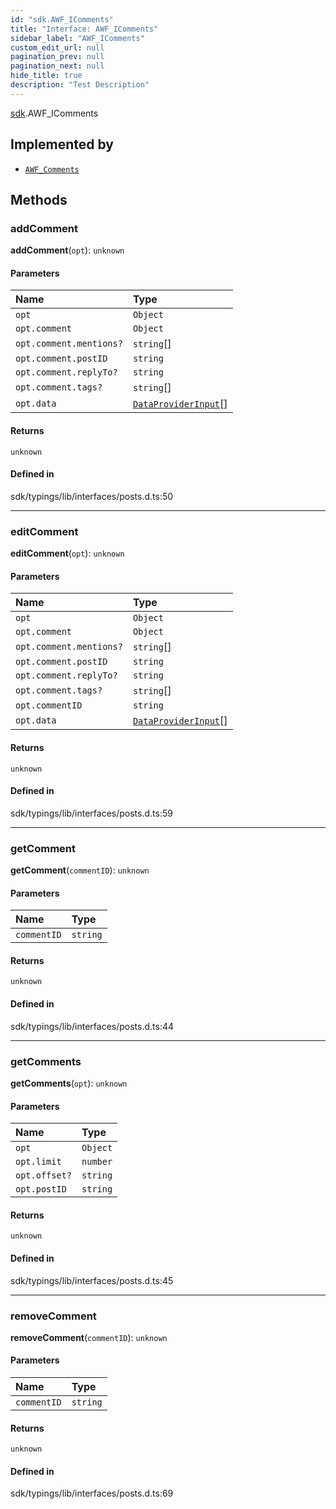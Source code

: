 ```yaml
---
id: "sdk.AWF_IComments"
title: "Interface: AWF_IComments"
sidebar_label: "AWF_IComments"
custom_edit_url: null
pagination_prev: null
pagination_next: null
hide_title: true
description: "Test Description"
---
```


[sdk](../namespaces/sdk.md).AWF_IComments

## Implemented by

- [`AWF_Comments`](../classes/sdk.AWF_Comments.md)

## Methods

### addComment

**addComment**(`opt`): `unknown`

#### Parameters

| Name                    | Type                                              |
| :---------------------- | :------------------------------------------------ |
| `opt`                   | `Object`                                          |
| `opt.comment`           | `Object`                                          |
| `opt.comment.mentions?` | `string`[]                                        |
| `opt.comment.postID`    | `string`                                          |
| `opt.comment.replyTo?`  | `string`                                          |
| `opt.comment.tags?`     | `string`[]                                        |
| `opt.data`              | [`DataProviderInput`](sdk.DataProviderInput.md)[] |

#### Returns

`unknown`

#### Defined in

sdk/typings/lib/interfaces/posts.d.ts:50

---

### editComment

**editComment**(`opt`): `unknown`

#### Parameters

| Name                    | Type                                              |
| :---------------------- | :------------------------------------------------ |
| `opt`                   | `Object`                                          |
| `opt.comment`           | `Object`                                          |
| `opt.comment.mentions?` | `string`[]                                        |
| `opt.comment.postID`    | `string`                                          |
| `opt.comment.replyTo?`  | `string`                                          |
| `opt.comment.tags?`     | `string`[]                                        |
| `opt.commentID`         | `string`                                          |
| `opt.data`              | [`DataProviderInput`](sdk.DataProviderInput.md)[] |

#### Returns

`unknown`

#### Defined in

sdk/typings/lib/interfaces/posts.d.ts:59

---

### getComment

**getComment**(`commentID`): `unknown`

#### Parameters

| Name        | Type     |
| :---------- | :------- |
| `commentID` | `string` |

#### Returns

`unknown`

#### Defined in

sdk/typings/lib/interfaces/posts.d.ts:44

---

### getComments

**getComments**(`opt`): `unknown`

#### Parameters

| Name          | Type     |
| :------------ | :------- |
| `opt`         | `Object` |
| `opt.limit`   | `number` |
| `opt.offset?` | `string` |
| `opt.postID`  | `string` |

#### Returns

`unknown`

#### Defined in

sdk/typings/lib/interfaces/posts.d.ts:45

---

### removeComment

**removeComment**(`commentID`): `unknown`

#### Parameters

| Name        | Type     |
| :---------- | :------- |
| `commentID` | `string` |

#### Returns

`unknown`

#### Defined in

sdk/typings/lib/interfaces/posts.d.ts:69
